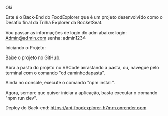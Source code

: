 Olá 

Este é o Back-End do FoodExplorer que é um projeto desenvolvido como o Desafio final da Trilha Explorer da RocketSeat.

Vou passar as informações de login do adm abaixo:
login: Admin@admin.com
senha: admin1234

Iniciando o Projeto:

Baixe o projeto no GitHub.

Abra a pasta do projeto no VSCode arrastando a pasta, ou, navegue pelo terminal com o comando "cd caminhodapasta".

Ainda no console, execute o comando "npm install".

Agora, sempre que quiser iniciar a aplicação, basta executar o comando "npm run dev".

Deploy do Back-end:
https://api-foodexplorer-h7mm.onrender.com
